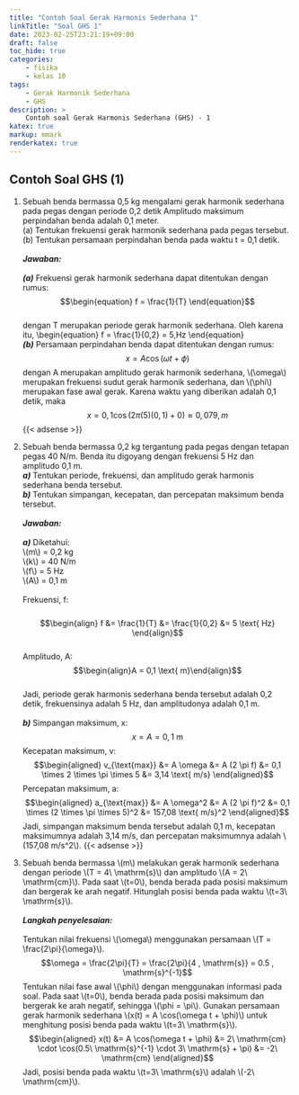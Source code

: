 ```yaml
---
title: "Contoh Soal Gerak Harmonis Sederhana 1"
linkTitle: "Soal GHS 1"
date: 2023-02-25T23:21:19+09:00
draft: false
toc_hide: true
categories:
    - fisika
    - kelas 10
tags:
    - Gerak Harmonik Sederhana
    - GHS
description: >
    Contoh soal Gerak Harmonis Sederhana (GHS) - 1
katex: true
markup: mmark
renderkatex: true
---
```

## Contoh Soal GHS (1)

1. Sebuah benda bermassa 0,5 kg mengalami gerak harmonik sederhana pada pegas dengan periode 0,2 detik Amplitudo maksimum perpindahan benda adalah 0,1 meter.
\
(a) Tentukan frekuensi gerak harmonik sederhana pada pegas tersebut.\
(b) Tentukan persamaan perpindahan benda pada waktu t = 0,1 detik.
\
\
***Jawaban:***
\
\
***(a)*** Frekuensi gerak harmonik sederhana dapat ditentukan dengan rumus:
$$\begin{equation}
f = \frac{1}{T}
\end{equation}$$
\
dengan T merupakan periode gerak harmonik sederhana. Oleh karena itu,
\begin{equation}
f = \frac{1}{0,2} = 5,Hz
\end{equation}
\
***(b)*** Persamaan perpindahan benda dapat ditentukan dengan rumus:
$$\begin{equation}
x = A\cos(\omega t + \phi)
\end{equation}$$
dengan A merupakan amplitudo gerak harmonik sederhana, \\(\omega\\) merupakan frekuensi sudut gerak harmonik sederhana, dan \\(\phi\\) merupakan fase awal gerak. Karena waktu yang diberikan adalah 0,1 detik, maka
$$\begin{equation}
x = 0,1\cos\left(2\pi(5)(0,1) + 0\right) \approx 0,079 , m
\end{equation}$$
{{< adsense >}}
2. Sebuah benda bermassa 0,2 kg tergantung pada pegas dengan tetapan pegas 40 N/m. Benda itu digoyang dengan frekuensi 5 Hz dan amplitudo 0,1 m.
\
***a)*** Tentukan periode, frekuensi, dan amplitudo gerak harmonis sederhana benda tersebut.\
***b)*** Tentukan simpangan, kecepatan, dan percepatan maksimum benda tersebut.
\
\
***Jawaban:***
\
\
***a)*** Diketahui:\
\\(m\\) = 0,2 kg\
\\(k\\) = 40 N/m\
\\(f\\) = 5 Hz\
\\(A\\) = 0,1 m\
\
Frekuensi, f:\
\
$$\begin{align}
f &= \frac{1}{T}
&= \frac{1}{0,2}
&= 5 \text{ Hz}
\end{align}$$
\
Amplitudo, A:
$$\begin{align}A = 0,1 \text{ m}\end{align}$$
\
Jadi, periode gerak harmonis sederhana benda tersebut adalah 0,2 detik, frekuensinya adalah 5 Hz, dan amplitudonya adalah 0,1 m.\
\
***b)*** Simpangan maksimum, x:
$$x = A = 0,1 \text{ m}$$
Kecepatan maksimum, v:
$$\begin{aligned}
v_{\text{max}} &= A \omega
&= A (2 \pi f)
&= 0,1 \times 2 \times \pi \times 5
&= 3,14 \text{ m/s}
\end{aligned}$$
Percepatan maksimum, a:
$$\begin{aligned}
a_{\text{max}} &= A \omega^2
&= A (2 \pi f)^2
&= 0,1 \times (2 \times \pi \times 5)^2
&= 157,08 \text{ m/s}^2
\end{aligned}$$
Jadi, simpangan maksimum benda tersebut adalah 0,1 m, kecepatan maksimumnya adalah 3,14 m/s, dan percepatan maksimumnya adalah \\(157,08 m/s^2\\).
{{< adsense >}}

3. Sebuah benda bermassa \\(m\\) melakukan gerak harmonik sederhana dengan periode \\(T = 4\ \mathrm{s}\\) dan amplitudo \\(A = 2\  \mathrm{cm}\\). Pada saat \\(t=0\\), benda berada pada posisi maksimum dan bergerak ke arah negatif. Hitunglah posisi benda pada waktu \\(t=3\ \mathrm{s}\\).\
\
***Langkah penyelesaian:***\
\
Tentukan nilai frekuensi \\(\omega\\) menggunakan persamaan \\(T = \frac{2\pi}{\omega}\\).
$$\omega = \frac{2\pi}{T} = \frac{2\pi}{4 , \mathrm{s}} = 0.5 , \mathrm{s}^{-1}$$
Tentukan nilai fase awal \\(\phi\\) dengan menggunakan informasi pada soal.
Pada saat \\(t=0\\), benda berada pada posisi maksimum dan bergerak ke arah negatif, sehingga \\(\phi = \pi\\).
Gunakan persamaan gerak harmonik sederhana \\(x(t) = A \cos(\omega t + \phi)\\) untuk menghitung posisi benda pada waktu \\(t=3\ \mathrm{s}\\).
$$\begin{aligned}
x(t) &= A \cos(\omega t + \phi)
&= 2\ \mathrm{cm} \cdot \cos(0.5\ \mathrm{s}^{-1} \cdot 3\ \mathrm{s} + \pi)
&= -2\ \mathrm{cm}
\end{aligned}$$
Jadi, posisi benda pada waktu \\(t=3\ \mathrm{s}\\) adalah \\(-2\ \mathrm{cm}\\).
